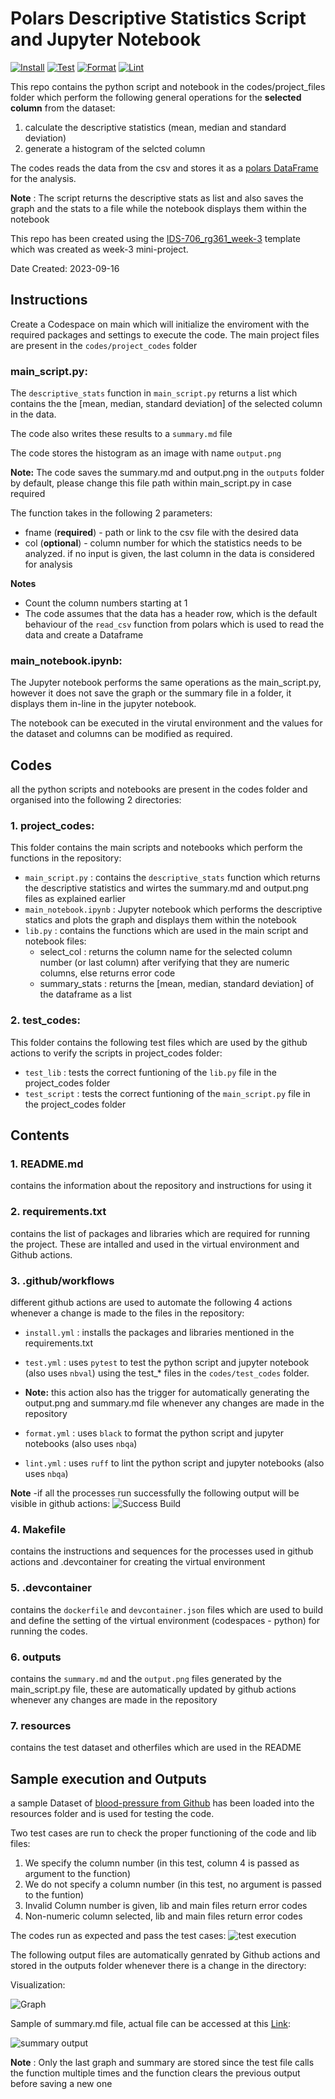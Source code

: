 # Polars Descriptive Statistics Script and Jupyter Notebook

[![Install](https://github.com/nogibjj/IDS-706_rg361_ind-proj-1/actions/workflows/install.yml/badge.svg)](https://github.com/nogibjj/IDS-706_rg361_ind-proj-1/actions/workflows/install.yml)  [![Test](https://github.com/nogibjj/IDS-706_rg361_ind-proj-1/actions/workflows/test.yml/badge.svg)](https://github.com/nogibjj/IDS-706_rg361_ind-proj-1/actions/workflows/test.yml)  [![Format](https://github.com/nogibjj/IDS-706_rg361_ind-proj-1/actions/workflows/format.yml/badge.svg)](https://github.com/nogibjj/IDS-706_rg361_ind-proj-1/actions/workflows/format.yml)  [![Lint](https://github.com/nogibjj/IDS-706_rg361_ind-proj-1/actions/workflows/lint.yml/badge.svg)](https://github.com/nogibjj/IDS-706_rg361_ind-proj-1/actions/workflows/lint.yml)

This repo contains the python script and notebook in the codes/project_files folder which perform the following general operations for the **selected column** from the dataset:
   1. calculate the descriptive statistics (mean, median and standard deviation)
   2. generate a histogram of the selcted column

The codes reads the data from the csv and stores it as a [polars DataFrame](https://pola-rs.github.io/polars/py-polars/html/reference/dataframe/index.html) for the analysis.

**Note** : The script returns the descriptive stats as list and also saves the graph and the stats to a file while the notebook displays them within the notebook

This repo has been created using the [IDS-706_rg361_week-3](https://github.com/nogibjj/IDS-706_rg361_week-3) template which was created as week-3 mini-project.

Date Created: 2023-09-16

## Instructions

Create a Codespace on main which will initialize the enviroment with the required packages and settings to execute the code.
The main project files are present in the ``codes/project_codes`` folder

### main_script.py:
The ``descriptive_stats`` function in ``main_script.py`` returns a list which contains the the [mean, median, standard deviation] of the selected column in the data. 

The code also writes these results to a ``summary.md`` file

The code stores the histogram as an image with name ``output.png``

**Note:** The code saves the summary.md and output.png in the ``outputs`` folder by default, please change this file path within main_script.py in case required

The function takes in the following 2 parameters:
   - fname (**required**) -  path or link to the csv file with the desired data
   - col (**optional**) - column number for which the statistics needs to be analyzed. if no input is given, the last column in the data is considered for analysis

   **Notes** 
   - Count the column numbers starting at 1
   - The code assumes that the data has a header row, which is the default behaviour of the ``read_csv`` function from polars which is used to read the data and create a Dataframe

### main_notebook.ipynb:
The Jupyter notebook performs the same operations as the main_script.py, however it does not save the graph or the summary file in a folder, it displays them in-line in the jupyter notebook.

The notebook can be executed in the virutal environment and the values for the dataset and columns can be modified as required.

## Codes
   all the python scripts and notebooks are present in the codes folder and organised into the following 2 directories:

   ### 1. project_codes:
   This folder contains the main scripts and notebooks which perform the functions in the repository:
   - ``main_script.py`` : contains the ``descriptive_stats`` function which returns the descriptive statistics and wirtes the summary.md and output.png files as explained earlier
   - ``main_notebook.ipynb`` : Jupyter notebook which performs the descriptive statics and plots the graph and displays them within the notebook
   - ``lib.py`` : contains the functions which are used in the main script and notebook files:
       * select_col : returns the column name for the selected column number (or last column) after verifying that they are numeric columns, else returns error code
       * summary_stats : returns the [mean, median, standard deviation] of the dataframe as a list
    
   ### 2. test_codes:
   This folder contains the following test files which are used by the github actions to verify the scripts in project_codes folder:
   - ``test_lib`` : tests the correct funtioning of the ``lib.py`` file in the project_codes folder
   - ``test_script`` : tests the correct funtioning of the ``main_script.py`` file in the project_codes folder

## Contents
### 1. README.md
   contains the information about the repository and instructions for using it
   
### 2. requirements.txt
   contains the list of packages and libraries which are required for running the project. These are intalled and used in the virtual environment and Github actions.
   
### 3. .github/workflows
   different github actions are used to automate the following 4 actions whenever a change is made to the files in the repository:
   - ``install.yml`` : installs the packages and libraries mentioned in the requirements.txt
   - ``test.yml`` : uses ``pytest`` to test the python script and jupyter notebook (also uses ``nbval``) using the test_* files in the ``codes/test_codes`` folder.
   - 
      **Note:** this action also has the trigger for automatically generating the output.png and summary.md file whenever any changes are made in the repository
     
   - ``format.yml`` : uses ``black`` to format the python script and jupyter notebooks (also uses ``nbqa``)
   - ``lint.yml`` : uses ``ruff`` to lint the python script and jupyter notebooks (also uses ``nbqa``)
   
     
   **Note** -if all the processes run successfully the following output will be visible in github actions:
   ![Success Build](https://github.com/nogibjj/IDS-706_rg361_ind-proj-1/blob/4ce63c14ebbaf014abea6aeb4cc7888a5ee57f7a/resources/success_build_ind-proj.png)
   
### 4. Makefile
   contains the instructions and sequences for the processes used in github actions and .devcontainer for creating the virtual environment
   
### 5. .devcontainer
   contains the ``dockerfile`` and ``devcontainer.json`` files which are used to build and define the setting of the virtual environment (codespaces - python) for running the codes.

### 6. outputs
   contains the ``summary.md`` and the ``output.png`` files generated by the main_script.py file, these are automatically updated by github actions whenever any changes are made in the repository

### 7. resources 
   contains the test dataset and otherfiles which are used in the README


## Sample execution and Outputs
   a sample Dataset of [blood-pressure from Github](https://github.com/Opensourcefordatascience/Data-sets/blob/master/blood_pressure.csv) has been loaded into the resources folder and is used for testing the code.

   Two test cases are run to check the proper functioning of the code and lib files:
   1. We specify the column number (in this test, column 4 is passed as argument to the function)
   2. We do not specify a column number (in this test, no argument is passed to the funtion)
   3. Invalid Column number is given, lib and main files return error codes
   4. Non-numeric column selected, lib and main files return error codes

The codes run as expected and pass the test cases:
![test execution](https://github.com/nogibjj/IDS-706_rg361_ind-proj-1/blob/4ce63c14ebbaf014abea6aeb4cc7888a5ee57f7a/resources/test%20output_ind-proj.png)

The following output files are automatically genrated by Github actions and stored in the outputs folder whenever there is a change in the directory:

Visualization:

![Graph](outputs/output.png)

Sample of summary.md file, actual file can be accessed at this [Link](outputs/summary.md):

![summary output](resources/auto_summary.png)

**Note** : Only the last graph and summary are stored since the test file calls the function multiple times and the function clears the previous output before saving a new one
